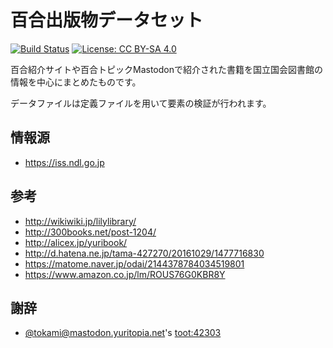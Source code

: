 # 百合出版物データセット

[![Build Status](https://travis-ci.org/yuritopia-net/book-data.svg?branch=master)](https://travis-ci.org/yuritopia-net/book-data)
[![License: CC BY-SA 4.0](https://img.shields.io/badge/License-CC%20BY--SA%204.0-lightgrey.svg)](http://creativecommons.org/licenses/by-sa/4.0/)

百合紹介サイトや百合トピックMastodonで紹介された書籍を国立国会図書館の情報を中心にまとめたものです。

データファイルは定義ファイルを用いて要素の検証が行われます。

## 情報源

+ https://iss.ndl.go.jp

## 参考

+ http://wikiwiki.jp/lilylibrary/
+ http://300books.net/post-1204/
+ http://alicex.jp/yuribook/
+ http://d.hatena.ne.jp/tama-427270/20161029/1477716830
+ https://matome.naver.jp/odai/2144378784034519801
+ https://www.amazon.co.jp/lm/ROUS76G0KBR8Y

## 謝辞

* <a href="https://mastodon.yuritopia.net/@tokami">@tokami@mastodon.yuritopia.net</a>'s <a href="https://mastodon.yuritopia.net/@tokami/42303">toot:42303</a>
